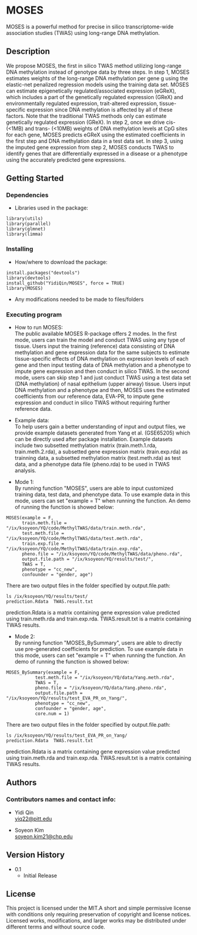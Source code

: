 # MOSES

MOSES is a powerful method for precise in silico transcriptome-wide association studies (TWAS) using long-range DNA methylation.

## Description

We propose MOSES, the first in silico TWAS method utilizing long-range DNA methylation instead of genotype data by three steps. In step 1, MOSES estimates weights of the long-range DNA methylation per gene g using the elastic-net penalized regression models using the training data set. MOSES can estimate epigenetically regulated/associated expression (eGReX), which includes a part of the genetically regulated expression (GReX) and environmentally regulated expression,  trait-altered expression, tissue-specific expression since DNA methylation is affected by all of these factors. Note that the traditional TWAS methods only can estimate genetically regulated expression (GReX). In step 2, once we drive cis- (<1MB) and trans- (<10MB) weights of DNA methylation levels at CpG sites for each gene, MOSES predicts eGReX using the estimated coefficients in the first step and DNA methylation data in a test data set. In step 3, using the imputed gene expression from step 2, MOSES conducts TWAS to identify genes that are differentially expressed in a disease or a phenotype using the accurately predicted gene expressions.  

## Getting Started

### Dependencies

* Libraries used in the package:
```
library(utils)
library(parallel)
library(glmnet)
library(limma)
```

### Installing

* How/where to download the package:
```
install.packages("devtools")
library(devtools)
install_github("YidiQin/MOSES", force = TRUE)
library(MOSES)
```
* Any modifications needed to be made to files/folders

### Executing program

* How to run MOSES: \
The public available MOSES R-package offers 2 modes. In the first mode, users can train the model and conduct TWAS using any type of tissue. Users input the training (reference) data consisting of DNA methylation and gene expression data for the same subjects to estimate tissue-specific effects of DNA methylation on expression levels of each gene and then input testing data of DNA methylation and a phenotype to impute gene expression and then conduct in silico TWAS. In the second mode, users can skip step 1 and just conduct TWAS using a test data set (DNA methylation) of nasal epithelium (upper airway) tissue. Users input DNA methylation and a phenotype and then, MOSES uses the estimated coefficients from our reference data, EVA-PR, to impute gene expression and conduct in silico TWAS without requiring further reference data.

* Example data: \
To help users gain a better understanding of input and output files, we provide example datasets generated from Yang et al. (GSE65205) which can be directly used after package installation. Example datasets include two subsetted methylation matrix (train.meth.1.rda, train.meth.2.rda), a subsetted gene expression matrix (train.exp.rda) as trainning data, a subsetted methylation matrix (test.meth.rda) as test data, and a phenotype data file (pheno.rda) to be used in TWAS analysis.

* Mode 1: \
By running function "MOSES", users are able to input customized training data, test data, and phenotype data. To use example data in this mode, users can set "example = T" when running the function. An demo of running the function is showed below:
```
MOSES(example = F,
      train.meth.file = "/ix/ksoyeon/YQ/code/MethylTWAS/data/train.meth.rda",
      test.meth.file = "/ix/ksoyeon/YQ/code/MethylTWAS/data/test.meth.rda",
      train.exp.file = "/ix/ksoyeon/YQ/code/MethylTWAS/data/train.exp.rda",
      pheno.file = "/ix/ksoyeon/YQ/code/MethylTWAS/data/pheno.rda",
      output.file.path = "/ix/ksoyeon/YQ/results/test/",
      TWAS = T,
      phenotype = "cc_new",
      confounder = "gender, age")
```
There are two output files in the folder specified by output.file.path:
```
ls /ix/ksoyeon/YQ/results/test/
prediction.Rdata  TWAS.result.txt
```
prediction.Rdata is a matrix containing gene expression value predicted using train.meth.rda and train.exp.rda. TWAS.result.txt is a matrix containing TWAS results.

* Mode 2: \
By running function "MOSES_BySummary", users are able to directly use pre-generated coefficients for prediction. To use example data in this mode, users can set "example = T" when running the function. An demo of running the function is showed below:
```
MOSES_BySummary(example = F,
           test.meth.file = "/ix/ksoyeon/YQ/data/Yang.meth.rda",
           TWAS = T,
           pheno.file = "/ix/ksoyeon/YQ/data/Yang.pheno.rda",
           output.file.path = "/ix/ksoyeon/YQ/results/test_EVA_PR_on_Yang/",
           phenotype = "cc_new",
           confounder = "gender, age",
           core.num = 1)
```
There are two output files in the folder specified by output.file.path:
```
ls /ix/ksoyeon/YQ/results/test_EVA_PR_on_Yang/
prediction.Rdata  TWAS.result.txt
```
prediction.Rdata is a matrix containing gene expression value predicted using train.meth.rda and train.exp.rda. TWAS.result.txt is a matrix containing TWAS results.

## Authors

### Contributors names and contact info:

* Yidi Qin \
yiq22@pitt.edu


* Soyeon Kim \
soyeon.kim21@chp.edu

## Version History

* 0.1
    * Initial Release

## License

This project is licensed under the MIT.A short and simple permissive license with conditions only requiring preservation of copyright and license notices. Licensed works, modifications, and larger works may be distributed under different terms and without source code.

